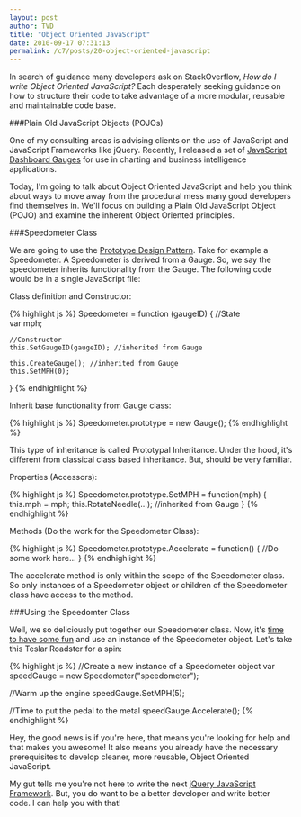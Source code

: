```yaml
---
layout: post
author: TVD
title: "Object Oriented JavaScript"
date: 2010-09-17 07:31:13
permalink: /c7/posts/20-object-oriented-javascript
---
```


In search of guidance many developers ask on StackOverflow, *How do I write Object Oriented JavaScript?* Each desperately seeking guidance on how to structure their code to take advantage of a more modular, reusable and maintainable code base.


###Plain Old JavaScript Objects (POJOs)

One of my consulting areas is advising clients on the use of JavaScript and JavaScript Frameworks like jQuery. Recently, I released a set of [JavaScript Dashboard Gauges][1] for use in charting and business intelligence applications.

Today, I'm going to talk about Object Oriented JavaScript and help you think about ways to move away from the procedural mess many good developers find themselves in. We'll focus on building a Plain Old JavaScript Object (POJO) and examine the inherent Object Oriented principles.

###Speedometer Class

We are going to use the [Prototype Design Pattern][2]. Take for example a Speedometer. A Speedometer is derived from a Gauge. So, we say the speedometer inherits functionality from the Gauge. The following code would be in a single JavaScript file:

Class definition and Constructor:

{% highlight js %}
Speedometer = function (gaugeID) {
    //State  
    var mph;

    //Constructor
    this.SetGaugeID(gaugeID); //inherited from Gauge

    this.CreateGauge(); //inherited from Gauge
    this.SetMPH(0);
}
{% endhighlight %}

Inherit base functionality from Gauge class:

{% highlight js %}
Speedometer.prototype = new Gauge();
{% endhighlight %}

This type of inheritance is called Prototypal Inheritance. Under the hood, it's different from classical class based inheritance. But, should be very familiar.

Properties (Accessors):

{% highlight js %}
Speedometer.prototype.SetMPH = function(mph) {
    this.mph = mph;
    this.RotateNeedle(...); //inherited from Gauge
}
{% endhighlight %}

Methods (Do the work for the Speedometer Class):

{% highlight js %}
Speedometer.prototype.Accelerate = function() {
    //Do some work here...
}
{% endhighlight %}

The accelerate method is only within the scope of the Speedometer class. So only instances of a Speedometer object or children of the Speedometer class have access to the method.

###Using the Speedomter Class

Well, we so deliciously put together our Speedometer class. Now, it's [time to have some fun][3] and use an instance of the Speedometer object. Let's take this Teslar Roadster for a spin:

{% highlight js %}
//Create a new instance of a Speedometer object
var speedGauge = new Speedometer("speedometer");

//Warm up the engine
speedGauge.SetMPH(5);

//Time to put the pedal to the metal
speedGauge.Accelerate();
{% endhighlight %}

Hey, the good news is if you're here, that means you're looking for help and that makes you awesome! It also means you already have the necessary prerequisites to develop cleaner, more reusable, Object Oriented JavaScript.

My gut tells me you're not here to write the next [jQuery JavaScript Framework][4]. But, you do want to be a better developer and write better code. I can help you with that!


  [1]: http://techoctave.com/c7/posts/17-jquery-dashboard-gauges-using-raphael-xhtml-and-css
  [2]: http://en.wikipedia.org/wiki/Prototype_pattern
  [3]: http://techoctave.com/c7/posts/1-hello-world
  [4]: http://jquery.com/
